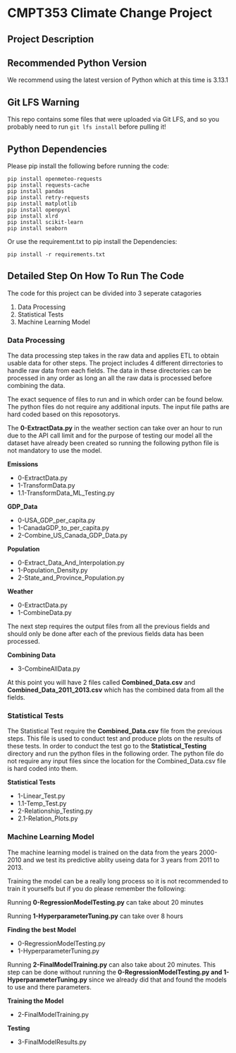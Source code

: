 # CMPT353 Climate Change Project
## Project Description

## Recommended Python Version
We recommend using the latest version of Python which at this time is 3.13.1

## Git LFS Warning
This repo contains some files that were uploaded via Git LFS, and so you probably need to run `git lfs install` before pulling it!

## Python Dependencies
Please pip install the following before running the code:
```
pip install openmeteo-requests
pip install requests-cache
pip install pandas
pip install retry-requests
pip install matplotlib
pip install openpyxl
pip install xlrd
pip install scikit-learn
pip install seaborn
```
Or use the requirement.txt to pip install the Dependencies:
```
pip install -r requirements.txt
```
## Detailed Step On How To Run The Code
The code for this project can be divided into 3 seperate catagories
1. Data Processing
2. Statistical Tests
3. Machine Learning Model

### Data Processing
The data processing step takes in the raw data and applies ETL to obtain usable data for other steps. The project includes 4 different dirrectories to handle raw data from each fields. The data in these directories can be processed in any order as long an all the raw data is processed before combining the data.

The exact sequence of files to run and in which order can be found below. The python files do not require any additional inputs. The input file paths are hard coded based on this reposotorys.

The **0-ExtractData.py** in the weather section can take over an hour to run due to the API call limit and for the purpose of testing our model all the dataset have already been created so running the following python file is not mandatory to use the model.

**Emissions**
- 0-ExtractData.py
- 1-TransformData.py
- 1.1-TransformData_ML_Testing.py

**GDP_Data**
- 0-USA_GDP_per_capita.py
- 1-CanadaGDP_to_per_capita.py
- 2-Combine_US_Canada_GDP_Data.py

**Population**
- 0-Extract_Data_And_Interpolation.py
- 1-Population_Density.py
- 2-State_and_Province_Population.py

**Weather**
- 0-ExtractData.py
- 1-CombineData.py

The next step requires the output files from all the previous fields and should only be done after each of the previous fields data has been processed.

**Combining Data**
- 3-CombineAllData.py

At this point you will have 2 files called **Combined_Data.csv** and **Combined_Data_2011_2013.csv** which has the combined data from all the fields.

### Statistical Tests
The Statistical Test require the **Combined_Data.csv** file from the previous steps. This file is used to conduct test and produce plots on the results of these tests. In order to conduct the test go to the **Statistical_Testing** directory and run the python files in the following order. The python file do not require any input files since the location for the Combined_Data.csv file is hard coded into them.

**Statistical Tests**
- 1-Linear_Test.py
- 1.1-Temp_Test.py
- 2-Relationship_Testing.py
- 2.1-Relation_Plots.py

### Machine Learning Model
The machine learning model is trained on the data from the years 2000-2010 and we test its predictive ablity useing data for 3 years from 2011 to 2013.

Training the model can be a really long process so it is not recommended to train it yourselfs but if you do please remember the following:

Running **0-RegressionModelTesting.py** can take about 20 minutes

Running **1-HyperparameterTuning.py** can take over 8 hours

**Finding the best Model**
- 0-RegressionModelTesting.py
- 1-HyperparameterTuning.py

Running **2-FinalModelTraining.py** can also take about 20 minutes. This step can be done without running the **0-RegressionModelTesting.py and 1-HyperparameterTuning.py** since we already did that and found the models to use and there parameters.

**Training the Model**
- 2-FinalModelTraining.py

**Testing**
- 3-FinalModelResults.py


